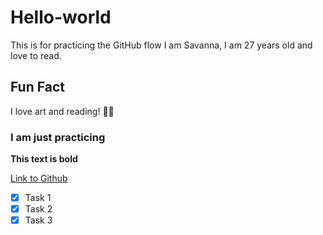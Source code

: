 # Hello-world
This is for practicing the GitHub flow 
I am Savanna, I am 27 years old and love to read.

## Fun Fact
I love art and reading! 📖🎨

### I am just practicing
**This text is bold**

[Link to Github](https://github.com/)

- [x] Task 1  
- [x] Task 2
- [x] Task 3
